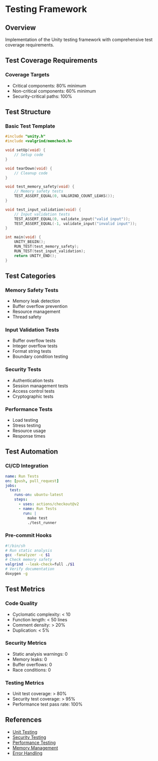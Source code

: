# Testing Framework

## Overview
Implementation of the Unity testing framework with comprehensive test coverage requirements.

## Test Coverage Requirements

### Coverage Targets
- Critical components: 80% minimum
- Non-critical components: 60% minimum
- Security-critical paths: 100%

## Test Structure

### Basic Test Template
```c
#include "unity.h"
#include <valgrind/memcheck.h>

void setUp(void) {
    // Setup code
}

void tearDown(void) {
    // Cleanup code
}

void test_memory_safety(void) {
    // Memory safety tests
    TEST_ASSERT_EQUAL(0, VALGRIND_COUNT_LEAKS());
}

void test_input_validation(void) {
    // Input validation tests
    TEST_ASSERT_EQUAL(0, validate_input("valid input"));
    TEST_ASSERT_EQUAL(-1, validate_input("invalid input"));
}

int main(void) {
    UNITY_BEGIN();
    RUN_TEST(test_memory_safety);
    RUN_TEST(test_input_validation);
    return UNITY_END();
}
```

## Test Categories

### Memory Safety Tests
- Memory leak detection
- Buffer overflow prevention
- Resource management
- Thread safety

### Input Validation Tests
- Buffer overflow tests
- Integer overflow tests
- Format string tests
- Boundary condition testing

### Security Tests
- Authentication tests
- Session management tests
- Access control tests
- Cryptographic tests

### Performance Tests
- Load testing
- Stress testing
- Resource usage
- Response times

## Test Automation

### CI/CD Integration
```yaml
name: Run Tests
on: [push, pull_request]
jobs:
  test:
    runs-on: ubuntu-latest
    steps:
      - uses: actions/checkout@v2
      - name: Run Tests
        run: |
          make test
          ./test_runner
```

### Pre-commit Hooks
```bash
#!/bin/sh
# Run static analysis
gcc -fanalyzer -c $1
# Check memory safety
valgrind --leak-check=full ./$1
# Verify documentation
doxygen -g
```

## Test Metrics

### Code Quality
- Cyclomatic complexity: < 10
- Function length: < 50 lines
- Comment density: > 20%
- Duplication: < 5%

### Security Metrics
- Static analysis warnings: 0
- Memory leaks: 0
- Buffer overflows: 0
- Race conditions: 0

### Testing Metrics
- Unit test coverage: > 80%
- Security test coverage: > 95%
- Performance test pass rate: 100%

## References
- [Unit Testing](Unit-Testing)
- [Security Testing](Security-Testing)
- [Performance Testing](Performance-Testing)
- [Memory Management](Memory-Management)
- [Error Handling](Error-Handling) 